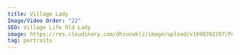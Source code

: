 ```yaml
---
title: Village Lady
Image/Video Order: "22"
SEO: Village Life Old Lady
image: https://res.cloudinary.com/dhzucwklz/image/upload/v1698392207/Portraits/DSC_5621lowres_edbpvs.jpg
tag: portraits
---
```

